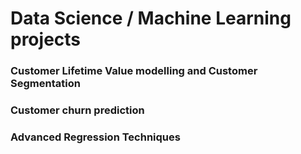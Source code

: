 # Data Science / Machine Learning projects

### Customer Lifetime Value modelling and Customer Segmentation

### Customer churn prediction

### Advanced Regression Techniques
